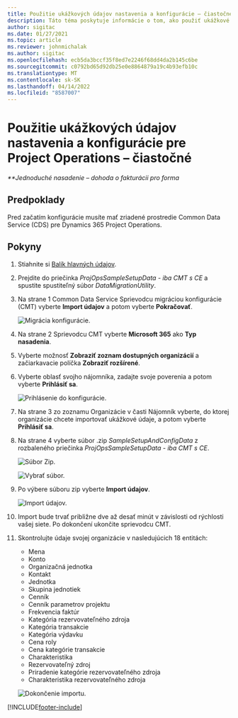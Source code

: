 ```yaml
---
title: Použitie ukážkových údajov nastavenia a konfigurácie – čiastočné
description: Táto téma poskytuje informácie o tom, ako použiť ukážkové údaje nastavenia a konfigurácie pre Project Operations.
author: sigitac
ms.date: 01/27/2021
ms.topic: article
ms.reviewer: johnmichalak
ms.author: sigitac
ms.openlocfilehash: ecb5da3bccf35f8ed7e2246f68dd4da2b145c6be
ms.sourcegitcommit: c0792bd65d92db25e0e8864879a19c4b93efb10c
ms.translationtype: MT
ms.contentlocale: sk-SK
ms.lasthandoff: 04/14/2022
ms.locfileid: "8587007"
---
```

# <a name="apply-demo-setup-and-configuration-data-for-project-operations---lite"></a>Použitie ukážkových údajov nastavenia a konfigurácie pre Project Operations – čiastočné 

_**Jednoduché nasadenie – dohoda o fakturácii pro forma_



## <a name="prerequisites"></a>Predpoklady

Pred začatím konfigurácie musíte mať zriadené prostredie Common Data Service (CDS) pre Dynamics 365 Project Operations.


## <a name="instructions"></a>Pokyny

1. Stiahnite si [Balík hlavných údajov](https://download.microsoft.com/download/3/4/1/341bf279-a64f-4baa-af31-ce624859b518/ProjOpsSampleSetupData-%20CE%20only.zip). 
2. Prejdite do priečinka *ProjOpsSampleSetupData - iba CMT s CE* a spustite spustiteľný súbor *DataMigrationUtility*.
3. Na strane 1 Common Data Service Sprievodcu migráciou konfigurácie (CMT) vyberte **Import údajov** a potom vyberte **Pokračovať**.

    ![Migrácia konfigurácie.](./media/1ConfigurationMigration.png)

4. Na strane 2 Sprievodcu CMT vyberte **Microsoft 365** ako **Typ nasadenia**.
5. Vyberte možnosť **Zobraziť zoznam dostupných organizácií** a začiarkavacie políčka **Zobraziť rozšírené**.
6. Vyberte oblasť svojho nájomníka, zadajte svoje poverenia a potom vyberte **Prihlásiť sa**.

   ![Prihlásenie do konfigurácie.](./media/2ConfigurationSignin.png)

7. Na strane 3 zo zoznamu Organizácie v časti Nájomník vyberte, do ktorej organizácie chcete importovať ukážkové údaje, a potom vyberte **Prihlásiť sa**.
8. Na strane 4 vyberte súbor .zip *SampleSetupAndConfigData* z rozbaleného priečinka *ProjOpsSampleSetupData - iba CMT s CE*.

   ![Súbor Zip.](./media/3ZipFile.png)

   ![Vybrať súbor.](./media/4SelectAFile.png)

9. Po výbere súboru zip vyberte **Import údajov**.

   ![Import údajov.](./media/5ImportData.png)

10. Import bude trvať približne dve až desať minút v závislosti od rýchlosti vašej siete. Po dokončení ukončite sprievodcu CMT. 
11. Skontrolujte údaje svojej organizácie v nasledujúcich 18 entitách:

    -   Mena
    -   Konto
    -   Organizačná jednotka
    -   Kontakt
    -   Jednotka
    -   Skupina jednotiek
    -   Cenník
    -   Cenník parametrov projektu 
    -   Frekvencia faktúr
    -   Kategória rezervovateľného zdroja
    -   Kategória transakcie
    -   Kategória výdavku
    -   Cena roly
    -   Cena kategórie transakcie
    -   Charakteristika
    -   Rezervovateľný zdroj
    -   Priradenie kategórie rezervovateľného zdroja
    -   Charakteristika rezervovateľného zdroja

    ![Dokončenie importu.](./media/6CompleteImport.png)


[!INCLUDE[footer-include](../includes/footer-banner.md)]
